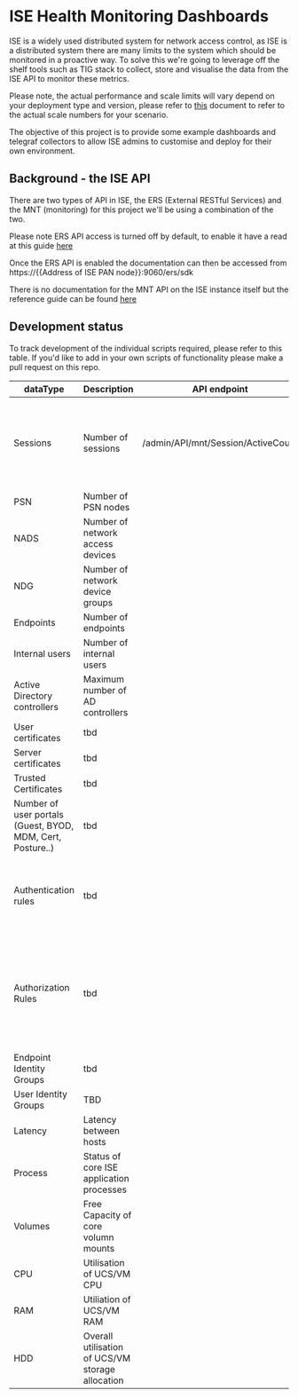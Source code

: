 # ISE Health Monitoring Dashboards

ISE is a widely used distributed system for network access control, as ISE is a distributed system there are many limits to the system which should be monitored in a proactive way. To solve this we're going to leverage off the shelf tools such as TIG stack to collect, store and visualise the data from the ISE API to monitor these metrics.

Please note, the actual performance and scale limits will vary depend on your deployment type and version, please refer to [this](https://community.cisco.com/t5/security-documents/ise-performance-amp-scale/ta-p/3642148#toc-hId-1185499862) document to refer to the actual scale numbers for your scenario.

The objective of this project is to provide some example dashboards and telegraf collectors to allow ISE admins to customise and deploy for their own environment.

## Background - the ISE API

There are two types of API in ISE, the ERS (External RESTful Services) and the MNT (monitoring) for this project we'll be using a combination of the two. 

Please note ERS API access is turned off by default, to enable it have a read at this guide [here](https://community.cisco.com/t5/security-documents/ise-ers-api-examples/ta-p/3622623) 

Once the ERS API is enabled the documentation can then be accessed from https://{{Address of ISE PAN node}}:9060/ers/sdk

There is no documentation for the MNT API on the ISE instance itself but the reference guide can be found [here](https://www.cisco.com/c/en/us/td/docs/security/ise/2-0/api_ref_guide/api_ref_book/ise_api_ref_ch1.html)

## Development status

To track development of the individual scripts required, please refer to this table. If you'd like to add in your own scripts of functionality please make a pull request on this repo.

| dataType | Description         | API endpoint                       | Complete | Limit (2.6)                                                  |
|----------|---------------------|------------------------------------|----------|--------------------------------------------------------------|
| Sessions | Number of sessions  | /admin/API/mnt/Session/ActiveCount | 🔴        | 2,000,000 - 3695 as PAN and MnT 500,000 -3595 as PAN and MnT |
| PSN      | Number of PSN nodes |                                    | 🔴        | 50                                                           |
| NADS     | Number of network access devices |                                    | 🔴         | 100,000                                               |
| NDG      | Number of network device groups |                                    | 🔴         | 10,0000                                             |
| Endpoints | Number of endpoints |                                    |🔴          | 2,000,000                                                           |
|  Internal users | Number of internal users |                                    |🔴          | 300,000                                         |
|  Active Directory controllers| Maximum number of AD controllers |               |🔴       | 100                                                |
| User certificates  | tbd|                                    |🔴          | 1,000,000                                                          |
| Server certificates | tbd |                                    |🔴          | 1000                                                             |
| Trusted Certificates| tbd |                                    |🔴          | 1000                                                             |
| Number of user portals (Guest, BYOD, MDM, Cert, Posture..)| tbd |        |🔴          | 600                                                    |
| Authentication rules| tbd |                                    |🔴          | N/A (Simple Policy Mode) /1000 (Policy Set Mode)                                                                  |
| Authorization Rules | tbd |                                    |🔴          | N/A (Simple Policy Mode) / 3,000* (Policy Set Mode) with 3200 Authz profiles                                                                |
| Endpoint Identity Groups | tbd |                                    |🔴          | 1000                                                        |
| User Identity Groups| TBD |                                    |🔴          | 1000                                                             |
| Latency | Latency between hosts |                                    |🔴          | 300ms                                                      |
| Process | Status of core ISE application processes |                                    |🔴          | up/down                                                      |
| Volumes | Free Capacity of core volumn mounts |                                    |🔴          |                                                       |
| CPU | Utilisation of UCS/VM CPU |                                    |🔴          |                                                       |
| RAM | Utiliation of UCS/VM RAM |                                    |🔴          |                                                       |
| HDD | Overall utilisation of UCS/VM storage allocation |                                    |🔴          |                                                       |